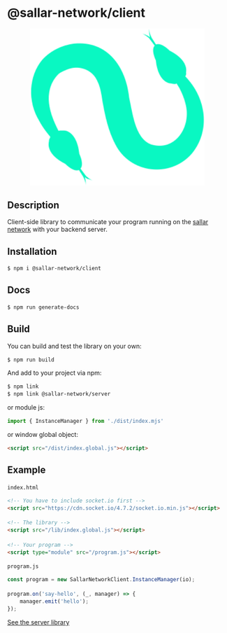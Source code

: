 # @sallar-network/client

<p align="center">
    <img src="./logo.svg" width="400px">
</p>

## Description

Client-side library to communicate your program running on the [sallar network](https://sallar.io/) with your backend server.

## Installation

```bash
$ npm i @sallar-network/client
```

## Docs

```bash
$ npm run generate-docs
```

## Build

You can build and test the library on your own:

```bash
$ npm run build
```

And add to your project via npm:

```bash
$ npm link
$ npm link @sallar-network/server
```

or module js:

```js
import { InstanceManager } from './dist/index.mjs'
```

or window global object:

```html
<script src="/dist/index.global.js"></script>
```

## Example

`index.html`

```html
<!-- You have to include socket.io first -->
<script src="https://cdn.socket.io/4.7.2/socket.io.min.js"></script>

<!-- The library -->
<script src="/lib/index.global.js"></script>

<!-- Your program -->
<script type="module" src="/program.js"></script>
```

`program.js`

```js
const program = new SallarNetworkClient.InstanceManager(io);

program.on('say-hello', (_, manager) => {
    manager.emit('hello');
});
```

[See the server library](https://github.com/NERVE-labs-team/sallar-network-server-library)